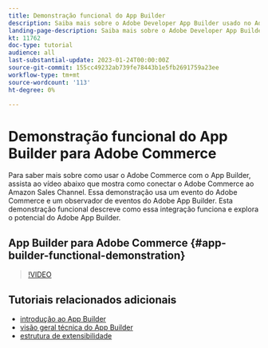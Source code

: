 ```yaml
---
title: Demonstração funcional do App Builder
description: Saiba mais sobre o Adobe Developer App Builder usado no Adobe Commerce com uma demonstração técnica
landing-page-description: Saiba mais sobre o Adobe Developer App Builder usado no Adobe Commerce com uma demonstração técnica
kt: 11762
doc-type: tutorial
audience: all
last-substantial-update: 2023-01-24T00:00:00Z
source-git-commit: 155cc49232ab739fe78443b1e5fb2691759a23ee
workflow-type: tm+mt
source-wordcount: '113'
ht-degree: 0%

---
```



# Demonstração funcional do App Builder para Adobe Commerce

Para saber mais sobre como usar o Adobe Commerce com o App Builder, assista ao vídeo abaixo que mostra como conectar o Adobe Commerce ao Amazon Sales Channel. Essa demonstração usa um evento do Adobe Commerce e um observador de eventos do Adobe App Builder. Esta demonstração funcional descreve como essa integração funciona e explora o potencial do Adobe App Builder.

## App Builder para Adobe Commerce {#app-builder-functional-demonstration}

>[!VIDEO](https://video.tv.adobe.com/v/3413502)


## Tutoriais relacionados adicionais

- [introdução ao App Builder](../app-builder/introduction-to-app-builder.md)
- [visão geral técnica do App Builder](../app-builder/app-builder-technical-overview.md)
- [estrutura de extensibilidade](../app-builder/extensibility-framework-commerce-eventing.md)